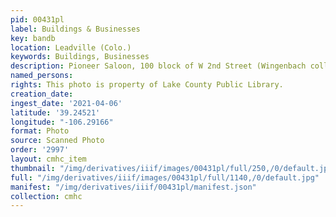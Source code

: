 ```yaml
---
pid: 00431pl
label: Buildings & Businesses
key: bandb
location: Leadville (Colo.)
keywords: Buildings, Businesses
description: Pioneer Saloon, 100 block of W 2nd Street (Wingenbach collection)
named_persons: 
rights: This photo is property of Lake County Public Library.
creation_date: 
ingest_date: '2021-04-06'
latitude: '39.24521'
longitude: "-106.29166"
format: Photo
source: Scanned Photo
order: '2997'
layout: cmhc_item
thumbnail: "/img/derivatives/iiif/images/00431pl/full/250,/0/default.jpg"
full: "/img/derivatives/iiif/images/00431pl/full/1140,/0/default.jpg"
manifest: "/img/derivatives/iiif/00431pl/manifest.json"
collection: cmhc
---
```

